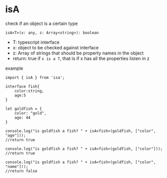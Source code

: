 # isA

check if an object is a certain type

```
isA<T>(x: any, z: Array<string>): boolean
```

- T: typescript interface
- x: object to be checked against interface
- z: Array of strings that should be property names in the object
- return: true if `x is a T`, that is if x has all the properties listen in z

example

```
import { isA } from 'isa';

interface fish{
    color:string,
    age:5
}

let goldfish = {
    color: "gold",
    age: 44
}

console.log("is goldfish a fish? " + isA<fish>(goldfish, ["color", "age"]));
//return true

console.log("is goldfish a fish? " + isA<fish>(goldfish, ["color"]));
//return true

console.log("is goldfish a fish? " + isA<fish>(goldfish, ["color", "name"]));
//return false
```

